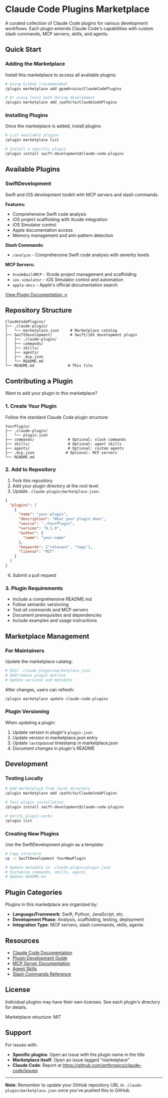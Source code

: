 # Claude Code Plugins Marketplace

A curated collection of Claude Code plugins for various development workflows. Each plugin extends Claude Code's capabilities with custom slash commands, MCP servers, skills, and agents.

## Quick Start

### Adding the Marketplace

Install this marketplace to access all available plugins:

```bash
# Using GitHub (recommended)
/plugin marketplace add gpambrozio/ClaudeCodePlugins

# Or using local path during development
/plugin marketplace add /path/to/ClaudeCodePlugins
```

### Installing Plugins

Once the marketplace is added, install plugins:

```bash
# List available plugins
/plugin marketplace list

# Install a specific plugin
/plugin install swift-development@claude-code-plugins
```

## Available Plugins

### SwiftDevelopment

Swift and iOS development toolkit with MCP servers and slash commands.

**Features:**
- Comprehensive Swift code analysis
- iOS project scaffolding with Xcode integration
- iOS Simulator control
- Apple documentation access
- Memory management and anti-pattern detection

**Slash Commands:**
- `/analyze` - Comprehensive Swift code analysis with severity levels

**MCP Servers:**
- `XcodeBuildMCP` - Xcode project management and scaffolding
- `ios-simulator` - iOS Simulator control and automation
- `apple-docs` - Apple's official documentation search

[View Plugin Documentation →](./SwiftDevelopment/README.md)

## Repository Structure

```
ClaudeCodePlugins/
├── .claude-plugin/
│   └── marketplace.json     # Marketplace catalog
├── SwiftDevelopment/        # Swift/iOS development plugin
│   ├── .claude-plugin/
│   ├── commands/
│   ├── skills/
│   ├── agents/
│   ├── .mcp.json
│   └── README.md
└── README.md               # This file
```

## Contributing a Plugin

Want to add your plugin to this marketplace?

### 1. Create Your Plugin

Follow the standard Claude Code plugin structure:

```
YourPlugin/
├── .claude-plugin/
│   └── plugin.json
├── commands/               # Optional: slash commands
├── skills/                 # Optional: agent skills
├── agents/                 # Optional: custom agents
├── .mcp.json              # Optional: MCP servers
└── README.md
```

### 2. Add to Repository

1. Fork this repository
2. Add your plugin directory at the root level
3. Update `.claude-plugin/marketplace.json`:

```json
{
  "plugins": [
    {
      "name": "your-plugin",
      "description": "What your plugin does",
      "source": "./YourPlugin",
      "version": "0.1.0",
      "author": {
        "name": "your-name"
      },
      "keywords": ["relevant", "tags"],
      "license": "MIT"
    }
  ]
}
```

4. Submit a pull request

### 3. Plugin Requirements

- Include a comprehensive README.md
- Follow semantic versioning
- Test all commands and MCP servers
- Document prerequisites and dependencies
- Include examples and usage instructions

## Marketplace Management

### For Maintainers

Update the marketplace catalog:

```bash
# Edit .claude-plugin/marketplace.json
# Add/remove plugin entries
# Update versions and metadata
```

After changes, users can refresh:

```bash
/plugin marketplace update claude-code-plugins
```

### Plugin Versioning

When updating a plugin:

1. Update version in plugin's `plugin.json`
2. Update version in marketplace.json entry
3. Update `lastUpdated` timestamp in marketplace.json
4. Document changes in plugin's README

## Development

### Testing Locally

```bash
# Add marketplace from local directory
/plugin marketplace add /path/to/ClaudeCodePlugins

# Test plugin installation
/plugin install swift-development@claude-code-plugins

# Verify plugin works
/plugin list
```

### Creating New Plugins

Use the SwiftDevelopment plugin as a template:

```bash
# Copy structure
cp -r SwiftDevelopment YourNewPlugin

# Update metadata in .claude-plugin/plugin.json
# Customize commands, skills, agents
# Update README.md
```

## Plugin Categories

Plugins in this marketplace are organized by:

- **Language/Framework**: Swift, Python, JavaScript, etc.
- **Development Phase**: Analysis, scaffolding, testing, deployment
- **Integration Type**: MCP servers, slash commands, skills, agents

## Resources

- [Claude Code Documentation](https://docs.claude.com/en/docs/claude-code)
- [Plugin Development Guide](https://docs.claude.com/en/docs/claude-code/plugins)
- [MCP Server Documentation](https://docs.claude.com/en/docs/claude-code/mcp)
- [Agent Skills](https://docs.claude.com/en/docs/claude-code/skills)
- [Slash Commands Reference](https://docs.claude.com/en/docs/claude-code/slash-commands)

## License

Individual plugins may have their own licenses. See each plugin's directory for details.

Marketplace structure: MIT

## Support

For issues with:
- **Specific plugins**: Open an issue with the plugin name in the title
- **Marketplace itself**: Open an issue tagged "marketplace"
- **Claude Code**: Report at https://github.com/anthropics/claude-code/issues

---

**Note**: Remember to update your GitHub repository URL in `.claude-plugin/marketplace.json` once you've pushed this to GitHub.
